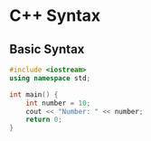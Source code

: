 # C++ Syntax

## Basic Syntax
```cpp
#include <iostream>
using namespace std;

int main() {
    int number = 10;
    cout << "Number: " << number;
    return 0;
}
